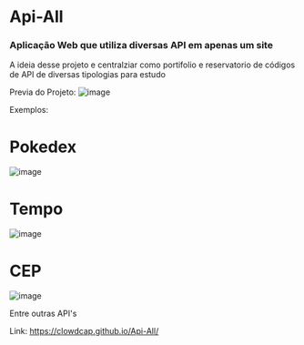 # Api-All
### Aplicação Web que utiliza diversas API em apenas um site

A ideia desse projeto e centralziar como portifolio e reservatorio de códigos de API de diversas tipologias para estudo

Previa do Projeto:
![image](https://user-images.githubusercontent.com/68341332/214192444-897d53ff-2352-4cfa-9fc4-58ebf5bee73e.png)

Exemplos:
# Pokedex
![image](https://user-images.githubusercontent.com/68341332/214192501-61bd398f-f569-4c18-ae21-426000a6b4ae.png)

# Tempo
![image](https://user-images.githubusercontent.com/68341332/214192534-2a5eb209-644e-4442-b5ad-c4f235cc59df.png)

# CEP
![image](https://user-images.githubusercontent.com/68341332/214192671-8e6de7ec-c392-40ca-ace1-7a7a671a620f.png)

Entre outras API's

Link:  https://clowdcap.github.io/Api-All/
